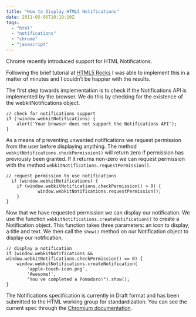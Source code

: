 ```yaml
---
title: "How to Display HTML5 Notifications" 
date: 2011-05-06T10:10:10Z
tags:
  - "html"
  - "notifications"
  - "chrome"
  - "javascript"
---
```


Chrome recently introduced support for HTML Notifications.

Following the brief tutorial at [HTML5 Rocks][1] I was able to implement this in a matter of minutes and I couldn’t be happier with the results.

 [1]: http://www.html5rocks.com/tutorials/notifications/quick/

The first step towards implementation is to check if the Notifications API is implemented by the browser. We do this by checking for the existence of the webkitNotifications object.

    // check for notifications support
    if (!window.webkitNotifications) {
        alert('Your browser does not support the Notifications API');
    }

As a means of preventing unwanted notifications we request permission from the user before displaying anything. The method `webkitNotifications.checkPermission()` will return zero if permission has previously been granted. If it returns non-zero we can request permission with the method `webkitNotifications.requestPermission()`.

    // request permission to use notifications
      if (window.webkitNotifications) {
        if (window.webkitNotifications.checkPermission() > 0) {
                window.webkitNotifications.requestPermission();
        }
    }

Now that we have requested permission we can display our notification. We use the function `webkitNotifications.createNotification()` to create a Notification object. This function takes three parameters: an icon to display, a title and text. We then call the `show()` method on our Notification object to display our notification.

    // display a notification
    if (window.webkitNotifications && window.webkitNotifications.checkPermission() == 0) {
        window.webkitNotifications.createNotification(
            'apple-touch-icon.png',
            'Awesome!',
            "You've completed a Pomodoro!").show();
    }

The Notifications specification is currently in Draft format and has been submitted to the HTML working group for standardization. You can see the current spec through the [Chromium documentation][2].

 [2]: http://www.chromium.org/developers/design-documents/desktop-notifications/api-specification

